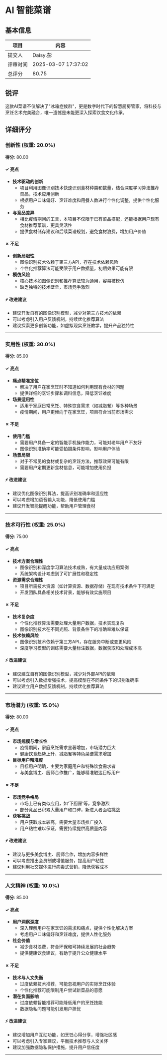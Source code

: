 # AI 智能菜谱

## 基本信息

| 项目 | 内容 |
|------|------|
| 提交人 | Daisy.彭 |
| 评审时间 | 2025-03-07 17:37:02 |
| 总评分 | 80.75 |

## 锐评

这款AI菜谱不仅解决了"冰箱症候群"，更是数字时代下的智慧厨房管家，将科技与烹饪艺术完美融合，唯一遗憾是未能更深入探索饮食文化传承。

## 详细评分

### 创新性 (权重: 20.0%)

**得分**: 80.00

#### ✓ 亮点

* **技术驱动的创新**
  * 项目利用图像识别技术快速识别食材种类和数量，结合深度学习算法推荐菜品，技术应用创新
  * 根据用户口味偏好、烹饪难度和用餐人数进行个性化调整，提供个性化服务
* **与竞品差异**
  * 相比疫情期间的工具，本项目不仅限于已有菜品搭配，还能根据用户现有食材推荐菜谱，更具灵活性
  * 提供食材储存建议和后续菜谱规划，避免食材浪费，增加用户价值

#### ✗ 不足

* **创新局限性**
  * 图像识别技术依赖于第三方API，存在技术依赖风险
  * 个性化推荐算法可能受限于用户数据量，初期效果可能有限
* **模仿风险**
  * 核心技术如图像识别和推荐算法较为通用，容易被模仿
  * 缺乏独特的技术壁垒，市场竞争激烈

#### ⚡ 改进建议

* 建议开发自有的图像识别模型，减少对第三方技术的依赖
* 可以考虑引入用户反馈机制，持续优化推荐算法
* 建议探索更多创新功能，如虚拟现实烹饪教学，提升产品独特性

---

### 实用性 (权重: 30.0%)

**得分**: 85.00

#### ✓ 亮点

* **痛点精准定位**
  * 解决了用户在家烹饪时不知道如何利用现有食材的问题
  * 提供详细的烹饪步骤和调料信息，降低烹饪难度
* **场景适用性**
  * 适用于家庭日常烹饪、特殊饮食需求（如减脂餐）等多种场景
  * 疫情期间，用户更倾向于在家烹饪，项目符合当前市场需求

#### ✗ 不足

* **使用门槛**
  * 需要用户具备一定的智能手机操作能力，可能对老年用户不友好
  * 图像识别准确率可能受拍摄条件影响，影响用户体验
* **场景局限**
  * 对于不常见的食材或复杂的烹饪方法，推荐效果可能有限
  * 需要用户定期更新食材信息，可能增加使用负担

#### ⚡ 改进建议

* 建议优化图像识别算法，提高识别准确率和适应性
* 可以考虑增加语音输入功能，降低使用门槛
* 建议开发智能提醒功能，帮助用户管理食材

---

### 技术可行性 (权重: 25.0%)

**得分**: 75.00

#### ✓ 亮点

* **技术方案合理性**
  * 图像识别和深度学习算法技术成熟，有大量成功应用案例
  * 系统架构设计考虑到了可扩展性和稳定性
* **资源需求合理性**
  * 项目所需技术资源（如计算资源、数据存储）在现有技术条件下可满足
  * 开发团队具备相关技术背景，能够有效实施项目

#### ✗ 不足

* **技术复杂度**
  * 个性化推荐算法需要处理大量用户数据，技术实现复杂
  * 图像识别技术在不同光照、背景条件下的准确率难以保证
* **技术依赖风险**
  * 图像识别技术依赖于第三方API，存在服务中断或变更风险
  * 深度学习模型的训练需要大量标注数据，数据获取和处理成本高

#### ⚡ 改进建议

* 建议建立自有的图像识别模型，减少对外部API的依赖
* 可以考虑引入数据增强技术，提高模型在不同条件下的识别准确率
* 建议建立用户数据反馈机制，持续优化推荐算法

---

### 市场潜力 (权重: 15.0%)

**得分**: 80.00

#### ✓ 亮点

* **市场规模与增长性**
  * 疫情期间，家庭烹饪需求显著增加，市场潜力巨大
  * 健康饮食趋势上升，减脂餐等特色菜谱需求增加
* **目标用户精准度**
  * 目标用户明确，主要为家庭用户和特殊饮食需求者
  * 与美食博主、厨师合作推广，能够精准触达目标用户

#### ✗ 不足

* **市场竞争格局**
  * 市场上已有类似应用，如'下厨房'等，竞争激烈
  * 部分竞品已积累大量用户和口碑，新进入者面临挑战
* **获客挑战**
  * 用户获取成本较高，需要大量市场推广投入
  * 用户粘性难以保证，需要持续提供高质量内容

#### ⚡ 改进建议

* 建议与更多美食博主、厨师合作，增加内容多样性
* 可以考虑推出会员制或增值服务，提高用户粘性
* 建议利用社交媒体进行病毒式营销，降低获客成本

---

### 人文精神 (权重: 10.0%)

**得分**: 85.00

#### ✓ 亮点

* **用户洞察深度**
  * 深入理解用户在家烹饪的需求和痛点，提供个性化解决方案
  * 考虑用户口味偏好和烹饪难度，提供人性化服务
* **社会价值**
  * 减少食材浪费，符合环保和可持续发展的社会趋势
  * 提供健康饮食建议，有助于提升公众健康水平

#### ✗ 不足

* **技术与人文失衡**
  * 过度依赖技术推荐，可能忽视用户的实际烹饪体验
  * 个性化推荐可能限制用户尝试新菜品的意愿
* **潜在负面影响**
  * 过度依赖智能推荐可能降低用户的烹饪技能
  * 数据隐私问题可能引发用户担忧

#### ⚡ 改进建议

* 建议增加用户互动功能，如烹饪心得分享，增强社区感
* 可以考虑引入专家建议，平衡技术推荐与人文关怀
* 建议加强数据隐私保护措施，提升用户信任度

---

